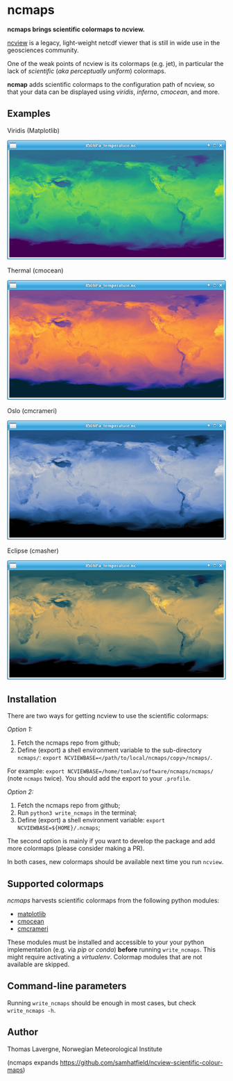 # ncmaps
**ncmaps brings scientific colormaps to ncview.**

[ncview](http://meteora.ucsd.edu/~pierce/ncview_home_page.html) is a legacy, light-weight netcdf viewer that is still in wide use in the geosciences community.

One of the weak points of ncview is its colormaps (e.g. jet), in particular the lack of *scientific* (*aka perceptually uniform*) colormaps.

**ncmap** adds scientific colormaps to the configuration path of ncview, so that your data can be displayed using *viridis*, *inferno*, *cmocean*, and more.

## Examples

Viridis (Matplotlib)

![Example of Viridis colormap](images/viridis_example.png)

Thermal (cmocean)

![Example of Thermal colormap](images/thermal_example.png)

Oslo (cmcrameri)

![Example of Oslo colormap](images/oslo_example.png)

Eclipse (cmasher)

![Example of Eclipse colormap](images/eclipse_example.png)

## Installation

There are two ways for getting ncview to use the scientific colormaps:

*Option 1:* 
 1. Fetch the ncmaps repo from github;
 2. Define (export) a shell environment variable to the sub-directory `ncmaps/`: `export NCVIEWBASE=</path/to/local/ncmaps/copy>/ncmaps/`.

For example: `export NCVIEWBASE=/home/tomlav/software/ncmaps/ncmaps/` (note `ncmaps` twice). You should add the export to your `.profile`.

*Option 2:*
 1. Fetch the ncmaps repo from github;
 2. Run `python3 write_ncmaps` in the terminal;
 3. Define (export) a shell environment variable: `export NCVIEWBASE=${HOME}/.ncmaps`;

The second option is mainly if you want to develop the package and add more colormaps (please consider making a PR).
 
In both cases, new colormaps should be available next time you run `ncview`.

## Supported colormaps
*ncmaps* harvests scientific colormaps from the following python modules:
 * [matplotlib](https://matplotlib.org/stable/tutorials/colors/colormaps.html)
 * [cmocean](https://matplotlib.org/cmocean/)
 * [cmcrameri](https://pypi.org/project/cmcrameri/)

These modules must be installed and accessible to your your python implementation (e.g. via *pip* or *conda*) **before** running `write_ncmaps`.
This might require activating a *virtualenv*. Colormap modules that are not available are skipped.

## Command-line parameters

Running `write_ncmaps` should be enough in most cases, but check `write_ncmaps -h`.

## Author
Thomas Lavergne, Norwegian Meteorological Institute

(ncmaps expands https://github.com/samhatfield/ncview-scientific-colour-maps)
